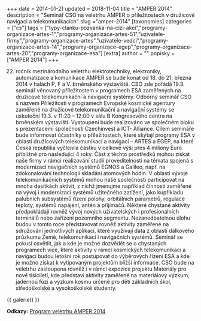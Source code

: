 +++
date = 2014-01-21
updated = 2018-11-04
title = "AMPER 2014"
description = "Seminář CSO na veletrhu AMPER o příležitostech v družicové navigaci a telekomunikacích"
slug ="amper-2014"
[taxonomies]
categories = ["cs"]
tags = ["typy-clanku-pozvanka-na-cizi-akci","programy-organizace-artes-1","programy-organizace-artes-51","uzivatele-firmy","programy-organizace-artes","uzivatele-vedci","programy-organizace-artes-14","programy-organizace-egep","programy-organizace-artes-20","programy-organizace-esa"]
[extra]
author = ""
popisky = ["AMPER 2014"]
+++

22. ročník mezinárodního veletrhu elektrotechniky, elektroniky, automatizace a komunikace AMPER se bude konat od 18. do 21. března 2014 v halách P, F a V. brněnského výstaviště. CSO zde pořádá 19.3. seminář věnovaný příležitostem v programech ESA zaměřených na družicové telekomunikační a navigační systémy. Odborný seminář CSO s názvem Příležitosti v programech Evropské kosmické agentury zaměřené na družicové telekomunikační a navigační systémy se uskuteční 19.3. v 11:20 – 12:00 v sálu B Kongresového centra na brněnském výstavišti. Vystoupení bude realizováno ve společném bloku s prezentacemi společností Czechinvest a ICT- Alliance. Cílem semináře bude informovat účastníky o příležitostech, které skýtají programy ESA v oblasti družicových telekomunikací a navigací – ARTES a EGEP, na které Česká republika vyčlenila částku v celkové výši přes 4 miliony Euro přibližně pro následující 4 roky. Část z těchto prostředků mohou získat naše firmy v rámci realizování studií proveditelnosti na témata spojená s modernizací navigačních systémů EGNOS a Galileo, např. na zdokonalování technologií skládání atomových hodin. V oblasti vývoje telekomunikačních systémů mohou naše společnosti participovat na mnoha desítkách aktivit, z nichž jmenujme například činnosti zaměřené na vývoj i modernizaci systémů užitečného zatížení, jako kupříkladu palubních subsystémů řízení polohy, orbitálních parametrů, regulace teploty, systémů napájení, antén a přijímačů. Některé chystané aktivity předpokládají rovněž vývoj nových uživatelských i profesionálních terminálů nebo zařízení pozemního segmentu. Nezanedbatelnou úlohu budou v tomto roce představovat rovněž aktivity zaměřené na sdružování jednotlivých aplikací, které využívají data z oblastí dálkového průzkumu Země, telekomunikací i navigačních systémů. Seminář se pokusí osvětlit, jak a kde je možné dozvědět se o chystaných programech více, které aktivity v rámci kosmických telekomunikací a navigací budou letošní rok postupovat do výběrových řízení ESA a kde je možno získat k vytipovaným projektům bližší informace. CSO bude na veletrhu zastoupena rovněž i v rámci expozice projektu Materiály pro nové tisíciletí, kde představí aktivity zaměřené na materiálový výzkum, jadernou fúzi a výzkum kosmu určené pro děti základních škol, středoškolské a vysokoškolské studenty.

{{ galerie() }}

**Odkazy:**
[Program veletrhu AMPER 2014]

[Program veletrhu AMPER 2014]: http://www.amper.cz/program/konference-seminare.html
